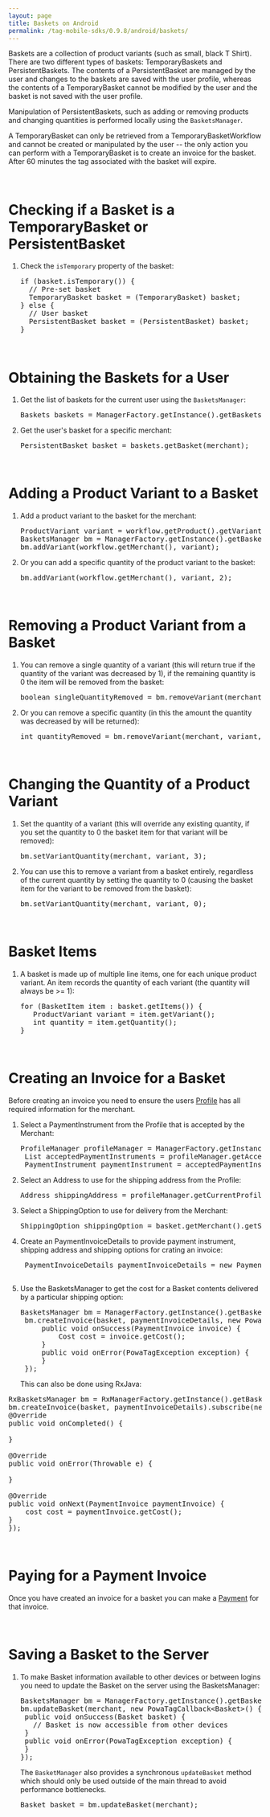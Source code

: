 ```yaml
---
layout: page
title: Baskets on Android
permalink: /tag-mobile-sdks/0.9.8/android/baskets/
---
```


Baskets are a collection of product variants (such as small, black T Shirt). There are two different types of baskets: TemporaryBaskets and PersistentBaskets. The contents of a PersistentBasket are managed by the user and changes to the baskets are saved with the user profile, whereas the contents of a TemporaryBasket cannot be modified by the user and the basket is not saved with the user profile.

Manipulation of PersistentBaskets, such as adding or removing products and changing quantities is performed locally using the `BasketsManager`.

A TemporaryBasket can only be retrieved from a TemporaryBasketWorkflow and cannot be created or manipulated by the user -- the only action you can perform with a TemporaryBasket is to create an invoice for the basket. After 60 minutes the tag associated with the basket will expire.

<br />

# Checking if a Basket is a TemporaryBasket or PersistentBasket

1. Check the `isTemporary` property of the basket:

    <pre>if (basket.isTemporary()) {
     // Pre-set basket
     TemporaryBasket basket = (TemporaryBasket) basket;
   } else {
     // User basket
     PersistentBasket basket = (PersistentBasket) basket;
   }</pre>

<br />

# Obtaining the Baskets for a User

1. Get the list of baskets for the current user using the `BasketsManager`:

	<pre>Baskets baskets = ManagerFactory.getInstance().getBasketsManager().getCurrentBaskets();</pre>
	
	

2. Get the user's basket for a specific merchant:

	<pre>PersistentBasket basket = baskets.getBasket(merchant);</pre>

<br/>

# Adding a Product Variant to a Basket

1. Add a product variant to the basket for the merchant:

    <pre>ProductVariant variant = workflow.getProduct().getVariants().get(0);
   BasketsManager bm = ManagerFactory.getInstance().getBasketsManager();
   bm.addVariant(workflow.getMerchant(), variant);</pre>

2. Or you can add a specific quantity of the product variant to the basket:

    <pre>bm.addVariant(workflow.getMerchant(), variant, 2);</pre>

<br />

# Removing a Product Variant from a Basket

1. You can remove a single quantity of a variant (this will return true if the quantity of the variant was decreased by 1), if the remaining quantity is 0 the item will be removed from the basket:

    <pre>boolean singleQuantityRemoved = bm.removeVariant(merchant, variant);</pre>

2. Or you can remove a specific quantity (in this the amount the quantity was decreased by will be returned):

    <pre>int quantityRemoved = bm.removeVariant(merchant, variant, 2);</pre>

<br />

# Changing the Quantity of a Product Variant

1. Set the quantity of a variant (this will override any existing quantity, if you set the quantity to 0 the basket item for that variant will be removed):

    <pre>bm.setVariantQuantity(merchant, variant, 3);</pre>

2. You can use this to remove a variant from a basket entirely, regardless of the current quantity by setting the quantity to 0 (causing the basket item for the variant to be removed from the basket):

    <pre>bm.setVariantQuantity(merchant, variant, 0);</pre>

<br />

# Basket Items

1. A basket is made up of multiple line items, one for each unique product variant. An item records the quantity of each variant (the quantity will always be >= 1):

    <pre>for (BasketItem item : basket.getItems()) {
      ProductVariant variant = item.getVariant();
      int quantity = item.getQuantity();
   }</pre>

<br />

# Creating an Invoice for a Basket

Before creating an invoice you need to ensure the users [Profile]({{site.baseurl}}/tag-mobile-sdks/0.9.8/android/profile/) has all required information for the merchant.

1. Select a PaymentInstrument from the Profile that is accepted by the Merchant:

    <pre>ProfileManager profileManager = ManagerFactory.getInstance().getProfileManager();
	List<PaymentMethodAlias> acceptedPaymentInstruments = profileManager.getAcceptedPaymentInstruments(merchant);
    PaymentInstrument paymentInstrument = acceptedPaymentInstruments.get(0);</pre>

2. Select an Address to use for the shipping address from the Profile:

    <pre>Address shippingAddress = profileManager.getCurrentProfile().getAddresses().get(0);</pre>

3. Select a ShippingOption to use for delivery from the Merchant:

    <pre>ShippingOption shippingOption = basket.getMerchant().getShippingOptions.get(0);</pre>

4. Create an PaymentInvoiceDetails to provide payment instrument, shipping address and shipping options for crating an invoice:

	<pre> PaymentInvoiceDetails paymentInvoiceDetails = new PaymentInvoiceDetails(paymentInstrument, shippingAddress, shippingOption);

5. Use the BasketsManager to get the cost for a Basket contents delivered by a particular shipping option:

    <pre>BasketsManager bm = ManagerFactory.getInstance().getBasketsManager();
	bm.createInvoice(basket, paymentInvoiceDetails, new PowaTagCallback&lt;PaymentInvoice&gt;() {
		public void onSuccess(PaymentInvoice invoice) {
			Cost cost = invoice.getCost();
		}
		public void onError(PowaTagException exception) {
		}
	});</pre>

	This can also be done using RxJava:
	
<pre>RxBasketsManager bm = RxManagerFactory.getInstance().getBasketsManager();
bm.createInvoice(basket, paymentInvoiceDetails).subscribe(new Subscriber<PaymentInvoice>() {
@Override
public void onCompleted() {
		
}

@Override
public void onError(Throwable e) {

}

@Override
public void onNext(PaymentInvoice paymentInvoice) {
	cost cost = paymentInvoice.getCost();
}
});
</pre>
<br />

# Paying for a Payment Invoice

Once you have created an invoice for a basket you can make a [Payment]({{site.baseurl}}/tag-mobile-sdks/0.9.8/android/payments/) for that invoice.

<br />

# Saving a Basket to the Server

1. To make Basket information available to other devices or between logins you need to update the Basket on the server using the BasketsManager:

    <pre>BasketsManager bm = ManagerFactory.getInstance().getBasketsManager();
   bm.updateBasket(merchant, new PowaTagCallback&lt;Basket&gt;() {
    public void onSuccess(Basket basket) {
      // Basket is now accessible from other devices
    }
    public void onError(PowaTagException exception) {
    }
   });</pre>

   The <code>BasketManager</code> also provides a synchronous <code>updateBasket</code> method which should only be used outside of the main thread to avoid performance bottlenecks.

   <pre>Basket basket = bm.updateBasket(merchant);</pre>


